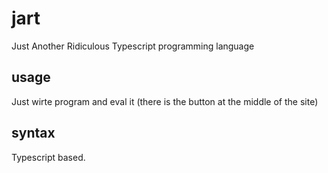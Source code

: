# jart
Just Another Ridiculous Typescript programming language

## usage
Just wirte program and eval it (there is the button at the middle of the site)

## syntax
Typescript based.